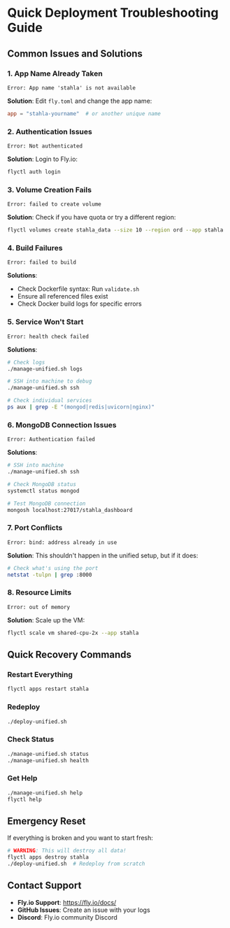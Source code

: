 # Quick Deployment Troubleshooting Guide

## Common Issues and Solutions

### 1. **App Name Already Taken**

```
Error: App name 'stahla' is not available
```

**Solution**: Edit `fly.toml` and change the app name:

```toml
app = "stahla-yourname"  # or another unique name
```

### 2. **Authentication Issues**

```
Error: Not authenticated
```

**Solution**: Login to Fly.io:

```bash
flyctl auth login
```

### 3. **Volume Creation Fails**

```
Error: failed to create volume
```

**Solution**: Check if you have quota or try a different region:

```bash
flyctl volumes create stahla_data --size 10 --region ord --app stahla
```

### 4. **Build Failures**

```
Error: failed to build
```

**Solutions**:

- Check Dockerfile syntax: Run `validate.sh`
- Ensure all referenced files exist
- Check Docker build logs for specific errors

### 5. **Service Won't Start**

```
Error: health check failed
```

**Solutions**:

```bash
# Check logs
./manage-unified.sh logs

# SSH into machine to debug
./manage-unified.sh ssh

# Check individual services
ps aux | grep -E "(mongod|redis|uvicorn|nginx)"
```

### 6. **MongoDB Connection Issues**

```
Error: Authentication failed
```

**Solutions**:

```bash
# SSH into machine
./manage-unified.sh ssh

# Check MongoDB status
systemctl status mongod

# Test MongoDB connection
mongosh localhost:27017/stahla_dashboard
```

### 7. **Port Conflicts**

```
Error: bind: address already in use
```

**Solution**: This shouldn't happen in the unified setup, but if it does:

```bash
# Check what's using the port
netstat -tulpn | grep :8000
```

### 8. **Resource Limits**

```
Error: out of memory
```

**Solution**: Scale up the VM:

```bash
flyctl scale vm shared-cpu-2x --app stahla
```

## Quick Recovery Commands

### Restart Everything

```bash
flyctl apps restart stahla
```

### Redeploy

```bash
./deploy-unified.sh
```

### Check Status

```bash
./manage-unified.sh status
./manage-unified.sh health
```

### Get Help

```bash
./manage-unified.sh help
flyctl help
```

## Emergency Reset

If everything is broken and you want to start fresh:

```bash
# WARNING: This will destroy all data!
flyctl apps destroy stahla
./deploy-unified.sh  # Redeploy from scratch
```

## Contact Support

- **Fly.io Support**: https://fly.io/docs/
- **GitHub Issues**: Create an issue with your logs
- **Discord**: Fly.io community Discord
